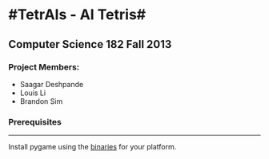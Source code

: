 #TetrAIs - AI Tetris#
====================

## Computer Science 182 Fall 2013

### Project Members: ###
* Saagar Deshpande
* Louis Li
* Brandon Sim

### Prerequisites ###
--------------
Install pygame using the [binaries](http://www.pygame.org/install.html) for your platform.
